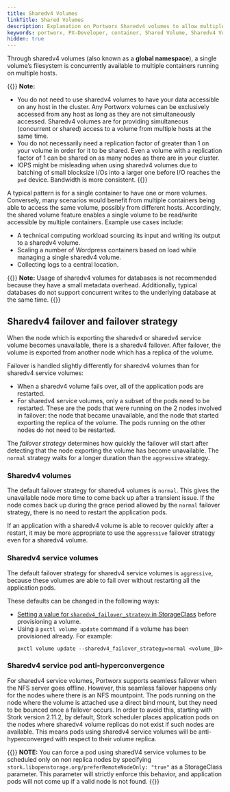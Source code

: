 ```yaml
---
title: Sharedv4 Volumes
linkTitle: Shared Volumes
description: Explanation on Portworx Sharedv4 volumes to allow multiple containers access to one volume
keywords: portworx, PX-Developer, container, Shared Volume, Sharedv4 Volume, NFS, storage
hidden: true
---
```


Through sharedv4 volumes (also known as a **global namespace**), a single volume’s filesystem is concurrently available to multiple containers running on multiple hosts.

{{<info>}}
**Note:**

* You do not need to use sharedv4 volumes to have your data accessible on any host in the cluster. Any Portworx volumes can be exclusively accessed from any host as long as they are not simultaneously accessed. Sharedv4 volumes are for providing simultaneous (concurrent or shared) access to a volume from multiple hosts at the same time.
* You do not necessarily need a replication factor of greater than 1 on your volume in order for it to be shared. Even a volume with a replication factor of 1 can be shared on as many nodes as there are in your cluster.
* IOPS might be misleading when using sharedv4 volumes due to batching of small blocksize I/Os into a larger one before I/O reaches the `pxd` device. Bandwidth is more consistent.
{{</info>}}

A typical pattern is for a single container to have one or more volumes. Conversely, many scenarios would benefit from multiple containers being able to access the same volume, possibly from different hosts. Accordingly, the shared volume feature enables a single volume to be read/write accessible by multiple containers. Example use cases include:

* A technical computing workload sourcing its input and writing its output to a sharedv4 volume.
* Scaling a number of Wordpress containers based on load while managing a single sharedv4 volume.
* Collecting logs to a central location.

{{<info>}}
**Note:**
Usage of sharedv4 volumes for databases is not recommended because they have a small metadata overhead. Additionally, typical databases do not support concurrent writes to the underlying database at the same time.
{{</info>}}

## Sharedv4 failover and failover strategy

When the node which is exporting the sharedv4 or sharedv4 service volume becomes unavailable, there is a sharedv4 failover. After failover, the volume is exported from another node which has a replica of the volume.

Failover is handled slightly differently for sharedv4 volumes than for sharedv4 service volumes:

* When a sharedv4 volume fails over, all of the application pods are restarted.
* For sharedv4 service volumes, only a subset of the pods need to be restarted. These are the pods that were running on the 2 nodes involved in failover: the node that became unavailable, and the node that started exporting the replica of the volume. The pods running on the other nodes do not need to be restarted.

The _failover strategy_ determines how quickly the failover will start after detecting that the node exporting the volume has become unavailable. The `normal` strategy waits for a longer duration than the `aggressive` strategy.

### Sharedv4 volumes

The default failover strategy for sharedv4 volumes is `normal`. This gives the unavailable node more time to come back up after a transient issue. If the node comes back up during the grace period allowed by the `normal` failover strategy, there is no need to restart the application pods.

If an application with a sharedv4 volume is able to recover quickly after a restart, it may be more appropriate to use the `aggressive` failover strategy even for a sharedv4 volume.

### Sharedv4 service volumes

The default failover strategy for sharedv4 service volumes is `aggressive`, because these volumes are able to fail over without restarting all the application pods.

These defaults can be changed in the following ways:

* [Setting a value for `sharedv4_failover_strategy` in StorageClass](/operations/operate-kubernetes/storage-operations/create-pvcs/create-sharedv4-pvcs/) before provisioning a volume.
* Using a `pxctl volume update` command if a volume has been provisioned already. For example:
  ```text
  pxctl volume update --sharedv4_failover_strategy=normal <volume_ID>
  ```

### Sharedv4 service pod anti-hyperconvergence

For sharedv4 service volumes, Portworx supports seamless failover when the NFS server goes offline. However, this seamless failover happens only for the nodes where there is an NFS mountpoint. The pods running on the node where the volume is attached use a direct bind mount, but they need to be bounced once a failover occurs. In order to avoid this, starting with Stork version 2.11.2, by default, Stork scheduler places application pods on the nodes where sharedv4 volume replicas do not exist if such nodes are available. This means pods using sharedv4 service volumes will be anti-hyperconverged with respect to their volume replica.

{{<info>}}
**NOTE:** You can force a pod using sharedV4 service volumes to be scheduled only on non replica nodes by specifying `stork.libopenstorage.org/preferRemoteNodeOnly: "true"` as a StorageClass parameter. This parameter will strictly enforce this behavior, and application pods will not come up if a valid node is not found.
{{</info>}}